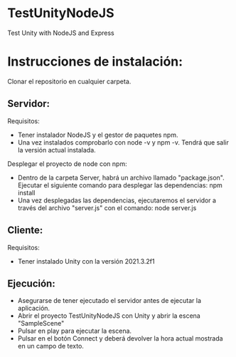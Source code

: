 # TestUnityNodeJS
Test Unity with NodeJS and Express

Instrucciones de instalación:
========================================

Clonar el repositorio en cualquier carpeta.

Servidor:
----------

Requisitos:
 - Tener instalador NodeJS y el gestor de paquetes npm.
 - Una vez instalados comprobarlo con node -v y npm -v. Tendrá que salir la versión actual instalada.

Desplegar el proyecto de node con npm:
 - Dentro de la carpeta Server, habrá un archivo llamado "package.json". Ejecutar el siguiente comando para desplegar las dependencias:
    npm install
 - Una vez desplegadas las dependencias, ejecutaremos el servidor a través del archivo "server.js" con el comando:
    node server.js

Cliente:
----------

Requisitos:
 - Tener instalado Unity con la versión 2021.3.2f1




Ejecución:
----------

 - Asegurarse de tener ejecutado el servidor antes de ejecutar la aplicación.
 - Abrir el proyecto TestUnityNodeJS con Unity y abrir la escena "SampleScene"
 - Pulsar en play para ejecutar la escena.
 - Pulsar en el botón Connect y deberá devolver la hora actual mostrada en un campo de texto.
